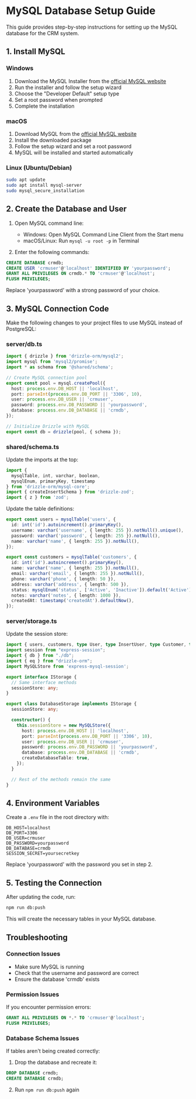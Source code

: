 # MySQL Database Setup Guide

This guide provides step-by-step instructions for setting up the MySQL database for the CRM system.

## 1. Install MySQL

### Windows
1. Download the MySQL Installer from the [official MySQL website](https://dev.mysql.com/downloads/installer/)
2. Run the installer and follow the setup wizard
3. Choose the "Developer Default" setup type
4. Set a root password when prompted
5. Complete the installation

### macOS
1. Download MySQL from the [official MySQL website](https://dev.mysql.com/downloads/mysql/)
2. Install the downloaded package
3. Follow the setup wizard and set a root password
4. MySQL will be installed and started automatically

### Linux (Ubuntu/Debian)
```bash
sudo apt update
sudo apt install mysql-server
sudo mysql_secure_installation
```

## 2. Create the Database and User

1. Open MySQL command line:
   - Windows: Open MySQL Command Line Client from the Start menu
   - macOS/Linux: Run `mysql -u root -p` in Terminal

2. Enter the following commands:

```sql
CREATE DATABASE crmdb;
CREATE USER 'crmuser'@'localhost' IDENTIFIED BY 'yourpassword';
GRANT ALL PRIVILEGES ON crmdb.* TO 'crmuser'@'localhost';
FLUSH PRIVILEGES;
```

Replace 'yourpassword' with a strong password of your choice.

## 3. MySQL Connection Code

Make the following changes to your project files to use MySQL instead of PostgreSQL:

### server/db.ts
```typescript
import { drizzle } from 'drizzle-orm/mysql2';
import mysql from 'mysql2/promise';
import * as schema from '@shared/schema';

// Create MySQL connection pool
export const pool = mysql.createPool({
  host: process.env.DB_HOST || 'localhost',
  port: parseInt(process.env.DB_PORT || '3306', 10),
  user: process.env.DB_USER || 'crmuser',
  password: process.env.DB_PASSWORD || 'yourpassword',
  database: process.env.DB_DATABASE || 'crmdb',
});

// Initialize Drizzle with MySQL
export const db = drizzle(pool, { schema });
```

### shared/schema.ts
Update the imports at the top:
```typescript
import { 
  mysqlTable, int, varchar, boolean, 
  mysqlEnum, primaryKey, timestamp 
} from 'drizzle-orm/mysql-core';
import { createInsertSchema } from 'drizzle-zod';
import { z } from 'zod';
```

Update the table definitions:
```typescript
export const users = mysqlTable('users', {
  id: int('id').autoincrement().primaryKey(),
  username: varchar('username', { length: 255 }).notNull().unique(),
  password: varchar('password', { length: 255 }).notNull(),
  name: varchar('name', { length: 255 }).notNull(),
});

export const customers = mysqlTable('customers', {
  id: int('id').autoincrement().primaryKey(),
  name: varchar('name', { length: 255 }).notNull(),
  email: varchar('email', { length: 255 }).notNull(),
  phone: varchar('phone', { length: 50 }),
  address: varchar('address', { length: 500 }),
  status: mysqlEnum('status', ['Active', 'Inactive']).default('Active'),
  notes: varchar('notes', { length: 1000 }),
  createdAt: timestamp('createdAt').defaultNow(),
});
```

### server/storage.ts
Update the session store:
```typescript
import { users, customers, type User, type InsertUser, type Customer, type InsertCustomer } from "@shared/schema";
import session from "express-session";
import { db } from "./db";
import { eq } from "drizzle-orm";
import MySQLStore from 'express-mysql-session';

export interface IStorage {
  // Same interface methods
  sessionStore: any;
}

export class DatabaseStorage implements IStorage {
  sessionStore: any;

  constructor() {
    this.sessionStore = new MySQLStore({
      host: process.env.DB_HOST || 'localhost',
      port: parseInt(process.env.DB_PORT || '3306', 10),
      user: process.env.DB_USER || 'crmuser',
      password: process.env.DB_PASSWORD || 'yourpassword',
      database: process.env.DB_DATABASE || 'crmdb',
      createDatabaseTable: true,
    });
  }

  // Rest of the methods remain the same
}
```

## 4. Environment Variables

Create a `.env` file in the root directory with:
```
DB_HOST=localhost
DB_PORT=3306
DB_USER=crmuser
DB_PASSWORD=yourpassword
DB_DATABASE=crmdb
SESSION_SECRET=yoursecretkey
```

Replace 'yourpassword' with the password you set in step 2.

## 5. Testing the Connection

After updating the code, run:
```bash
npm run db:push
```

This will create the necessary tables in your MySQL database.

## Troubleshooting

### Connection Issues
- Make sure MySQL is running
- Check that the username and password are correct
- Ensure the database 'crmdb' exists

### Permission Issues
If you encounter permission errors:
```sql
GRANT ALL PRIVILEGES ON *.* TO 'crmuser'@'localhost';
FLUSH PRIVILEGES;
```

### Database Schema Issues
If tables aren't being created correctly:
1. Drop the database and recreate it:
```sql
DROP DATABASE crmdb;
CREATE DATABASE crmdb;
```
2. Run `npm run db:push` again